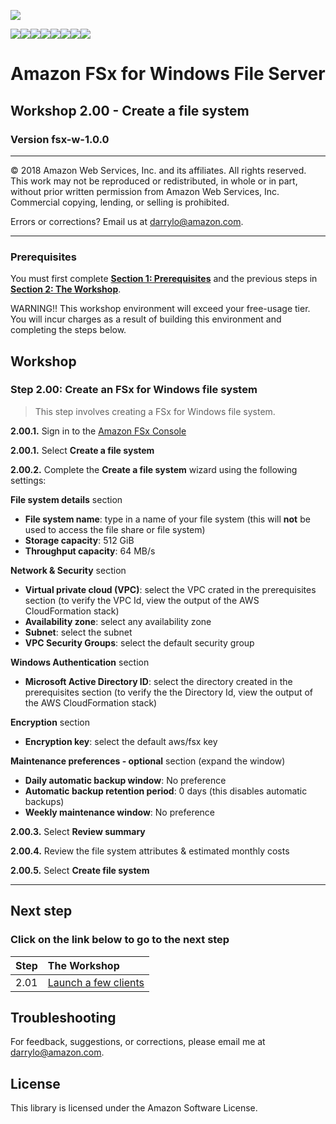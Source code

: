 ![](https://s3.amazonaws.com/aws-us-east-1/tutorial/AWS_logo_PMS_300x180.png)

![](https://s3.amazonaws.com/aws-us-east-1/tutorial/100x100_benefit_available.png)![](https://s3.amazonaws.com/aws-us-east-1/tutorial/100x100_benefit_ingergration.png)![](https://s3.amazonaws.com/aws-us-east-1/tutorial/100x100_benefit_ecryption-lock.png)![](https://s3.amazonaws.com/aws-us-east-1/tutorial/100x100_benefit_fully-managed.png)![](https://s3.amazonaws.com/aws-us-east-1/tutorial/100x100_benefit_lowcost-affordable.png)![](https://s3.amazonaws.com/aws-us-east-1/tutorial/100x100_benefit_performance.png)![](https://s3.amazonaws.com/aws-us-east-1/tutorial/100x100_benefit_scalable.png)![](https://s3.amazonaws.com/aws-us-east-1/tutorial/100x100_benefit_storage.png)
# **Amazon FSx for Windows File Server**

## Workshop 2.00 - Create a file system

### Version fsx-w-1.0.0

---

© 2018 Amazon Web Services, Inc. and its affiliates. All rights reserved. This work may not be  reproduced or redistributed, in whole or in part, without prior written permission from Amazon Web Services, Inc. Commercial copying, lending, or selling is prohibited.

Errors or corrections? Email us at [darrylo@amazon.com](mailto:darrylo@amazon.com).

---

### Prerequisites

You must first complete [**Section 1: Prerequisites**](../README.md) and the previous steps in [**Section 2: The Workshop**](../README.md).

WARNING!! This workshop environment will exceed your free-usage tier. You will incur charges as a result of building this environment and completing the steps below.

## Workshop

### Step 2.00: Create an FSx for Windows file system

> This step involves creating a FSx for Windows file system.

**2.00.1.** Sign in to the [Amazon FSx Console](https://console.aws.amazon.com/fsx/)

**2.00.1.** Select **Create a file system**

**2.00.2.** Complete the **Create a file system** wizard using the following settings:

**File system details** section

- **File system name**: type in a name of your file system  (this will **not** be used to access the file share or file system)
- **Storage capacity**: 512 GiB
- **Throughput capacity**: 64 MB/s

**Network & Security** section

- **Virtual private cloud (VPC)**: select the VPC crated in the prerequisites section (to verify the VPC Id, view the output of the AWS CloudFormation stack)
- **Availability zone**: select any availability zone
- **Subnet**: select the subnet
- **VPC Security Groups**: select the default security group

**Windows Authentication** section

- **Microsoft Active Directory ID**: select the directory created in the prerequisites section (to verify the the Directory Id, view the output of the AWS CloudFormation stack)

**Encryption** section

- **Encryption key**: select the default aws/fsx key

**Maintenance preferences - optional** section
(expand the window)

- **Daily automatic backup window**: No preference
- **Automatic backup retention period**: 0 days (this disables automatic backups)
- **Weekly maintenance window**: No preference

**2.00.3.** Select **Review summary**

**2.00.4.** Review the file system attributes & estimated monthly costs

**2.00.5.** Select **Create file system**

---
## Next step
### Click on the link below to go to the next step

| Step | The Workshop |
| --- | :--- |
| 2.01 | [Launch a few clients](../2.01-launch-clients)


## Troubleshooting
For feedback, suggestions, or corrections, please email me at [darrylo@amazon.com](mailto:darrylo@amazon.com).

## License
This library is licensed under the Amazon Software License.
